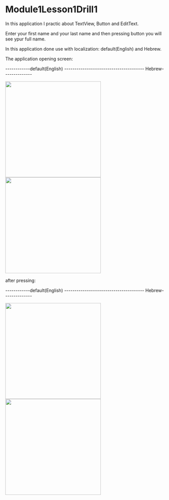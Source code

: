 # Module1Lesson1Drill1

In this application I practic about TextView, Button and EditText.

Enter your first name and your last name and then pressing button you will see ypur full name.

In this application done use with localization: default(English) and Hebrew.  

The application opening screen:

------------default(English) --------------------------------------- Hebrew--------------

<img src = "https://user-images.githubusercontent.com/102150516/184856399-c7df7ef4-70f2-4091-aed5-e78e2f0432f8.jpg" width=300 > <img src = "https://user-images.githubusercontent.com/102150516/184855711-728b27b2-62d1-4627-99e2-e0e9c6f24f67.jpg" width=300 >

after pressing:

------------default(English) --------------------------------------- Hebrew--------------

<img src = "https://user-images.githubusercontent.com/102150516/184855789-6964f197-d748-4df5-a6c0-c774edfe3d62.jpg" width=300 > <img src = "https://user-images.githubusercontent.com/102150516/184855762-1b2e6662-1a77-413c-8119-993144b4e566.jpg" width=300 >

